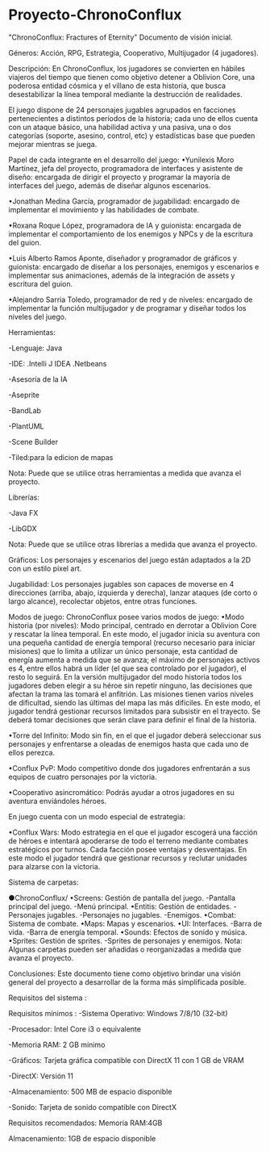 # Proyecto-ChronoConflux

"ChronoConflux: Fractures of Eternity"
Documento de visión inicial.

Géneros: Acción, RPG, Estrategia, Cooperativo, Multijugador (4 jugadores).


Descripción:
En ChronoConflux, los jugadores se convierten en hábiles viajeros del tiempo que tienen como objetivo detener a Oblivion Core, una poderosa entidad cósmica y el villano de esta historia, que busca desestabilizar la línea temporal mediante la destrucción de realidades.



El juego dispone de 24 personajes jugables agrupados en facciones pertenecientes a distintos períodos de la historia; cada uno de ellos cuenta con un ataque básico, una habilidad activa y una pasiva, una o dos categorías (soporte, asesino, control, etc) y estadísticas base que pueden mejorar mientras se juega.

Papel de cada integrante en el desarrollo del juego:
•Yunilexis Moro Martínez, jefa del proyecto, programadora de interfaces y asistente de diseño: encargada de dirigir el proyecto y programar la mayoría de interfaces del juego, además de diseñar algunos escenarios. 

•Jonathan Medina García, programador de jugabilidad: encargado de implementar el movimiento y las habilidades de combate.

•Roxana Roque López, programadora de IA y guionista: encargada de implementar el comportamiento de los enemigos y NPCs y de la escritura del guion.

•Luis Alberto Ramos Aponte, diseñador y  programador de gráficos y guionista: encargado de diseñar a los personajes, enemigos y escenarios e implementar sus animaciones, además de la integración de assets y escritura del guion.

•Alejandro Sarria Toledo, programador de red y de niveles: encargado de implementar la función multijugador y de programar y diseñar todos los niveles del juego.

Herramientas:

-Lenguaje: Java

-IDE: .Intelli J IDEA
      .Netbeans

-Asesoría de la IA

-Aseprite

-BandLab

-PlantUML 

-Scene Builder 

-Tiled:para la edicion de mapas

Nota: Puede que se utilice otras herramientas a medida que avanza el proyecto. 


Librerías:

-Java FX

-LibGDX

Nota: Puede que se utilice otras librerías a medida que avanza el proyecto. 


Gráficos:
Los personajes y escenarios del juego están adaptados a la 2D con un estilo pixel art.


Jugabilidad:
Los personajes jugables son capaces de moverse en 4 direcciones (arriba, abajo, izquierda y derecha), lanzar ataques (de corto o largo alcance), recolectar objetos, entre otras funciones. 


Modos de juego:
ChronoConflux posee varios modos de juego:
•Modo historia (por niveles): Modo principal, centrado en derrotar a Oblivion Core y rescatar la línea temporal. En este modo, el jugador inicia su aventura con una pequeña cantidad de energía temporal (recurso necesario para iniciar misiones) que lo limita a utilizar un único personaje, esta cantidad de energía aumenta a medida que se avanza; el máximo de personajes activos es 4, entre ellos habrá un líder (el que sea controlado por el jugador), el resto lo seguirá. En la versión multijugador del modo historia todos los jugadores deben elegir a su héroe sin repetir ninguno, las decisiones que afectan la trama las tomará el anfitrión. Las misiones tienen varios niveles de dificultad, siendo las últimas del mapa las más difíciles. En este modo, el jugador tendrá gestionar recursos limitados para subsistir en el trayecto. Se deberá tomar decisiones que serán clave para definir el final de la historia.


•Torre del Infinito: Modo sin fin, en el que el jugador deberá seleccionar sus personajes y enfrentarse a oleadas de enemigos hasta que cada uno de ellos perezca.


•Conflux PvP: Modo competitivo donde dos jugadores enfrentarán a sus equipos de cuatro personajes por la victoria.


•Cooperativo asincromático: Podrás ayudar a otros jugadores en su aventura enviándoles héroes.


En juego cuenta con un modo especial de estrategia:

•Conflux Wars: Modo estrategia en el que el jugador escogerá una facción de héroes e intentará apoderarse de todo el terreno mediante combates estratégicos por turnos. Cada facción posee ventajas y desventajas. En este modo el jugador tendrá que gestionar recursos y reclutar unidades para alzarse con la victoria.


Sistema de carpetas:

●ChronoConflux/
•Screens: Gestión de pantalla del juego.
-Pantalla principal del juego.
-Menú principal.
•Entitis: Gestión de entidades.
-Personajes jugables.
-Personajes no jugables.
-Enemigos.
•Combat: Sistema de combate.
•Maps: Mapas y escenarios.
•UI: Interfaces.
-Barra de vida.
-Barra de energía temporal.
•Sounds: Efectos de sonido y música.
•Sprites: Gestión de sprites.
-Sprites de personajes y enemigos.
Nota: Algunas carpetas pueden ser añadidas o reorganizadas a medida que avanza el proyecto.


Conclusiones:
Este documento tiene como objetivo brindar una visión general del proyecto a desarrollar de la forma más simplificada posible. 

Requisitos del sistema :

Requisitos mínimos :
-Sistema Operativo: Windows 7/8/10 (32-bit)

-Procesador: Intel Core i3 o equivalente

-Memoria RAM: 2 GB mínimo 

-Gráficos: Tarjeta gráfica compatible con DirectX 11 con 1 GB de VRAM

-DirectX: Versión 11


-Almacenamiento: 500 MB de espacio disponible 

-Sonido: Tarjeta de sonido compatible con DirectX
 
Requisitos recomendados:
Memoria RAM:4GB

Almacenamiento: 1GB de espacio disponible
